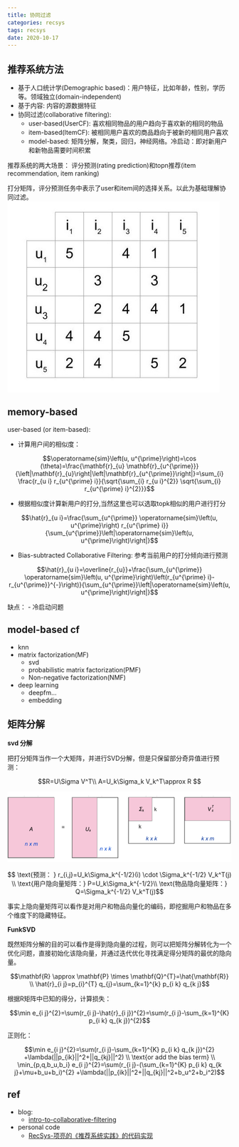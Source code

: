 ```yaml
---
title: 协同过滤
categories: recsys
tags: recsys
date: 2020-10-17
---
```

## 推荐系统方法

- 基于人口统计学(Demographic based)：用户特征，比如年龄，性别，学历等。领域独立(domain-independent)
- 基于内容: 内容的源数据特征
- 协同过滤(collaborative filtering):
    - user-based(UserCF): 喜欢相同物品的用户趋向于喜欢新的相同的物品
    - item-based(ItemCF): 被相同用户喜欢的商品趋向于被新的相同用户喜欢
    - model-based: 矩阵分解，聚类，回归，神经网络。冷启动：即对新用户和新物品需要时间积累

推荐系统的两大场景： 评分预测(rating prediction)和topn推荐(item recommendation, item ranking)

打分矩阵，评分预测任务中表示了user和item间的选择关系。以此为基础理解协同过滤。
![cf_rate.jpg](imgs/cf_rate.jpg)

## memory-based


user-based (or item-based):

- 计算用户间的相似度：

$$\operatorname{sim}\left(u, u^{\prime}\right)=\cos (\theta)=\frac{\mathbf{r}_{u} \mathbf{r}_{u^{\prime}}}{\left|\mathbf{r}_{u}\right|\left|\mathbf{r}_{u^{\prime}}\right|}=\sum_{i} \frac{r_{u i} r_{u^{\prime} i}}{\sqrt{\sum_{i} r_{u i}^{2}} \sqrt{\sum_{i} r_{u^{\prime} i}^{2}}}$$

- 根据相似度计算新用户的打分,当然这里也可以选取topk相似的用户进行打分

$$\hat{r}_{u i}=\frac{\sum_{u^{\prime}} \operatorname{sim}\left(u, u^{\prime}\right) r_{u^{\prime} i}}{\sum_{u^{\prime}}\left|\operatorname{sim}\left(u, u^{\prime}\right)\right|}$$

- Bias-subtracted Collaborative Filtering: 参考当前用户的打分倾向进行预测

$$\hat{r}_{u i}=\overline{r_{u}}+\frac{\sum_{u^{\prime}} \operatorname{sim}\left(u, u^{\prime}\right)\left(r_{u^{\prime} i}-r_{u^{\prime}}^{-}\right)}{\sum_{u^{\prime}}\left|\operatorname{sim}\left(u, u^{\prime}\right)\right|}$$

缺点：
    - 冷启动问题

## model-based cf

- knn
- matrix factorization(MF)
    - svd 
    - probabilistic matrix factorization(PMF)
    - Non-negative factorization(NMF)
- deep learning
    - deepfm...
    - embedding

## 矩阵分解

**svd 分解**

把打分矩阵当作一个大矩阵，并进行SVD分解，但是只保留部分奇异值进行预测：

$$R=U\Sigma V^T\\
A=U_k\Sigma_k V_k^T\approx R $$

![cf_mf](imgs/cf_mf.png)

$$ \text{预测： } r_{i,j}=U_k\Sigma_k^{-1/2}(i) \cdot \Sigma_k^{-1/2} V_k^T(j) \\
\text{用户隐向量矩阵：} P=U_k\Sigma_k^{-1/2}\\
\text{物品隐向量矩阵：} Q=\Sigma_k^{-1/2} V_k^T(j)$$

事实上隐向量矩阵可以看作是对用户和物品向量化的编码，即挖掘用户和物品在多个维度下的隐藏特征。

**FunkSVD**

既然矩阵分解的目的可以看作是得到隐向量的过程，则可以把矩阵分解转化为一个优化问题，直接初始化该隐向量，并通过迭代优化寻找满足得分矩阵的最优的隐向量。

$$\mathbf{R} \approx \mathbf{P} \times \mathbf{Q}^{T}=\hat{\mathbf{R}}  \\
\hat{r}_{i j}=p_{i}^{T} q_{j}=\sum_{k=1}^{k} p_{i k} q_{k j}$$

根据R矩阵中已知的得分，计算损失：

$$\min e_{i j}^{2}=\sum(r_{i j}-\hat{r}_{i j})^{2}=\sum(r_{i j}-\sum_{k=1}^{K} p_{i k} q_{k j})^{2}$$

正则化：

$$\min e_{i j}^{2}=\sum(r_{i j}-\sum_{k=1}^{K} p_{i k} q_{k j})^{2} +\lambda(||p_{ik}||^2+||q_{kj}||^2) \\
\text{or add the bias term} \\
\min_{p,q,b_u,b_i} e_{i j}^{2}=\sum(r_{i j}-(\sum_{k=1}^{K} p_{i k} q_{k j}+\mu+b_u+b_i)^{2} +\lambda(||p_{ik}||^2+||q_{kj}||^2+b_u^2+b_i^2)$$



## ref

- blog:
    - [intro-to-collaborative-filtering](https://www.ethanrosenthal.com/2015/11/02/intro-to-collaborative-filtering/)
- personal code
    - [RecSys-项亮的《推荐系统实践》的代码实现](https://github.com/qcymkxyc/RecSys)

